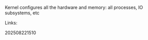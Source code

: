 Kernel configures all the hardware and memory: all processes, IO subsystems, etc

Links:

202508221510

